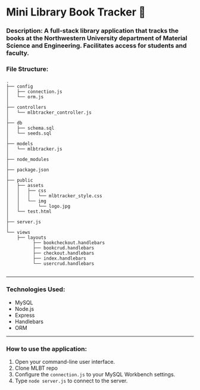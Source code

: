 # Mini Library Book Tracker :blue_book:


### Description: A full-stack library application that tracks the books at the Northwestern University department of Material Science and Engineering. Facilitates access for students and faculty.


### File Structure:

```
.
├── config
│   ├── connection.js
│   └── orm.js
│ 
├── controllers
│   └── mlbtracker_controller.js
│
├── db
│   ├── schema.sql
│   └── seeds.sql
│
├── models
│   └── mlbtracker.js
│ 
├── node_modules
│ 
├── package.json
│
├── public
│   ├── assets
│   │   ├── css
│   │   │   └── mlbtracker_style.css
│   │   └── img
│   │       └── logo.jpg
│   └── test.html
│
├── server.js
│
└── views
    ├── layouts
          ├── bookcheckout.handlebars
          ├── bookcrud.handlebars
          ├── checkout.handlebars
          ├── index.handlebars
          └── usercrud.handlebars
      
```

- - -


### Technologies Used: 
<ul>
  <li>MySQL</li>
  <li>Node.js</li>
  <li>Express</li>
  <li>Handlebars</li>
  <li>ORM</li>  
</ul>

- - - 

### How to use the application:

1. Open your command-line user interface.
2. Clone MLBT repo 
3. Configure the <code>connection.js</code> to your MySQL Workbench settings.
4. Type <code>node server.js</code> to connect to the server.



